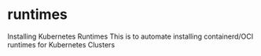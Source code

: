 # runtimes
Installing Kubernetes Runtimes
This is to automate installing containerd/OCI runtimes for Kubernetes Clusters

